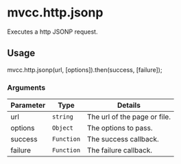 # mvcc.http.jsonp

Executes a http JSONP request.

## Usage

mvcc.http.jsonp(url, [options]).then(success, [failure]);

### Arguments

| Parameter    | Type       | Details                            |
| ------------ | ---------- | ---------------------------------- |
| url          | `string`   | The url of the page or file.       |
| options      | `Object`   | The options to pass.               |
| success      | `Function` | The success callback.              |
| failure      | `Function` | The failure callback.              |

